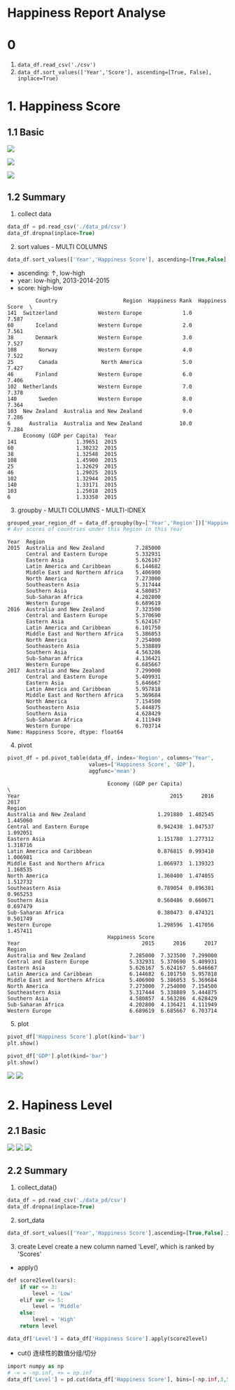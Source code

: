 # Happiness Report Analyse

# 0 
1. ```data_df.read_csv('./csv')```
2. ```data_df.sort_values(['Year','Score'], ascending=[True, False], inplace=True)```

# 1. Happiness Score
## 1.1 Basic

![](https://github.com/davidkorea/happiness_score/blob/master/images/task.png)

![](https://github.com/davidkorea/happiness_score/blob/master/images/groupby.png)

![](https://github.com/davidkorea/happiness_score/blob/master/images/pivot.png)

## 1.2 Summary

1. collect data
```php
data_df = pd.read_csv('./data_pd/csv')
data_df.dropna(inplace=True)
```
2. sort values - MULTI COLUMNS
```php
data_df.sort_values(['Year','Happiness Score'], ascending=[True,False], inplace=True)
```
  - ascending: ↑, low-high
  - year: low-high, 2013-2014-2015  
  - score: high-low

```
         Country                     Region  Happiness Rank  Happiness Score  \
141  Switzerland             Western Europe             1.0            7.587   
60       Iceland             Western Europe             2.0            7.561   
38       Denmark             Western Europe             3.0            7.527   
108       Norway             Western Europe             4.0            7.522   
25        Canada              North America             5.0            7.427   
46       Finland             Western Europe             6.0            7.406   
102  Netherlands             Western Europe             7.0            7.378   
140       Sweden             Western Europe             8.0            7.364   
103  New Zealand  Australia and New Zealand             9.0            7.286   
6      Australia  Australia and New Zealand            10.0            7.284   
     Economy (GDP per Capita)  Year  
141                   1.39651  2015  
60                    1.30232  2015  
38                    1.32548  2015  
108                   1.45900  2015  
25                    1.32629  2015  
46                    1.29025  2015  
102                   1.32944  2015  
140                   1.33171  2015  
103                   1.25018  2015  
6                     1.33358  2015  

```


3. groupby - MULTI COLUMNS - MULTI-IDNEX
```php
grouped_year_region_df = data_df.groupby(by=['Year','Region'])['Happiness Score'].mean()
# Avr scores of countries under this Region in this Year
```
```
Year  Region                         
2015  Australia and New Zealand          7.285000
      Central and Eastern Europe         5.332931
      Eastern Asia                       5.626167
      Latin America and Caribbean        6.144682
      Middle East and Northern Africa    5.406900
      North America                      7.273000
      Southeastern Asia                  5.317444
      Southern Asia                      4.580857
      Sub-Saharan Africa                 4.202800
      Western Europe                     6.689619
2016  Australia and New Zealand          7.323500
      Central and Eastern Europe         5.370690
      Eastern Asia                       5.624167
      Latin America and Caribbean        6.101750
      Middle East and Northern Africa    5.386053
      North America                      7.254000
      Southeastern Asia                  5.338889
      Southern Asia                      4.563286
      Sub-Saharan Africa                 4.136421
      Western Europe                     6.685667
2017  Australia and New Zealand          7.299000
      Central and Eastern Europe         5.409931
      Eastern Asia                       5.646667
      Latin America and Caribbean        5.957818
      Middle East and Northern Africa    5.369684
      North America                      7.154500
      Southeastern Asia                  5.444875
      Southern Asia                      4.628429
      Sub-Saharan Africa                 4.111949
      Western Europe                     6.703714
Name: Happiness Score, dtype: float64

```


4. pivot
```php
pivot_df = pd.pivot_table(data_df, index='Region', columns='Year', 
                          values=['Happiness Score', 'GDP'],
                          aggfunc='mean')                    
```

```
                                Economy (GDP per Capita)                      \
Year                                                2015      2016      2017   
Region                                                                         
Australia and New Zealand                       1.291880  1.402545  1.445060   
Central and Eastern Europe                      0.942438  1.047537  1.092051   
Eastern Asia                                    1.151780  1.277312  1.318716   
Latin America and Caribbean                     0.876815  0.993410  1.006981   
Middle East and Northern Africa                 1.066973  1.139323  1.168535   
North America                                   1.360400  1.474055  1.512732   
Southeastern Asia                               0.789054  0.896381  0.965253   
Southern Asia                                   0.560486  0.660671  0.697479   
Sub-Saharan Africa                              0.380473  0.474321  0.501749   
Western Europe                                  1.298596  1.417056  1.457411   
                                Happiness Score                      
Year                                       2015      2016      2017  
Region                                                               
Australia and New Zealand              7.285000  7.323500  7.299000  
Central and Eastern Europe             5.332931  5.370690  5.409931  
Eastern Asia                           5.626167  5.624167  5.646667  
Latin America and Caribbean            6.144682  6.101750  5.957818  
Middle East and Northern Africa        5.406900  5.386053  5.369684  
North America                          7.273000  7.254000  7.154500  
Southeastern Asia                      5.317444  5.338889  5.444875  
Southern Asia                          4.580857  4.563286  4.628429  
Sub-Saharan Africa                     4.202800  4.136421  4.111949  
Western Europe                         6.689619  6.685667  6.703714  

```

5. plot
```php
pivot_df['Happiness Score'].plot(kind='bar')
plt.show()

pivot_df['GDP'].plot(kind='bar')
plt.show()
```
![](https://github.com/davidkorea/happiness_score/blob/master/pivot_score.png)
![](https://github.com/davidkorea/happiness_score/blob/master/pivot_gdp.png)


# 2. Hapiness Level
## 2.1 Basic
![](https://github.com/davidkorea/happiness_score/blob/master/images/task2.jpg)
![](https://github.com/davidkorea/happiness_score/blob/master/images/apply.jpg)
![](https://github.com/davidkorea/happiness_score/blob/master/images/cut.jpg)

## 2.2 Summary
1. collect_data()
```php
data_df = pd.read_csv('./data_pd/csv')
data_df.dropna(inplace=True)
```
2. sort_data
```php
data_df.sort_values(['Year','Happiness Score'],ascending=[True,False].inplaxe=True)
```
3. create Level 
create a new column named 'Level', which is ranked by 'Scores'
- apply()
```php
def score2level(vars):
    if var <= 3:
        level = 'Low'
    elif var <= 5:
        level = 'Middle'
    else:
        level = 'High'
    return level

data_df['Level'] = data_df['Happiness Score'].apply(score2level)
```
- cut() 连续性的数值分组/切分
```php
import numpy as np
# -∞ = -np.inf, +∞ = np.inf
data_df['Level'] = pd.cut(data_df['Happiness Score'], bins=[-np.inf,3,5,np.inf], labels=['Low','Middle','High'])
```
 
